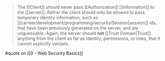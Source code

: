 > The [[Client]] should never pass [[Authorization]] [[Information]] to the [[server]].
> Rather the client should only be allowed to pass temporary identity information, such as [[carreer/development/programming/security/Session|session]] ids, that have been previously generated on the server, and are unguessable.
> Again, the server should **not** [[Trust Domain|Trust]] anything from the client as far as identity, permissions, or roles, that it cannot explicitly validate.

#quote on [[0 - Web Security Basics]]
